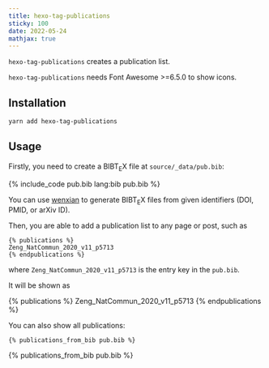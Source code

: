 ```yaml
---
title: hexo-tag-publications
sticky: 100
date: 2022-05-24
mathjax: true
---
```


`hexo-tag-publications` creates a publication list. 

`hexo-tag-publications` needs Font Awesome >=6.5.0 to show icons.

## Installation

```sh
yarn add hexo-tag-publications
```

## Usage

Firstly, you need to create a ${\mathrm{B{\scriptstyle{IB}} T_{\displaystyle E} X}}$ file at `source/_data/pub.bib`:

{% include_code pub.bib lang:bib pub.bib %}

You can use [wenxian](https://wenxian.njzjz.win) to generate ${\mathrm{B{\scriptstyle{IB}} T_{\displaystyle E} X}}$ files from given identifiers (DOI, PMID, or arXiv ID).

Then, you are able to add a publication list to any page or post, such as

```
{% publications %}
Zeng_NatCommun_2020_v11_p5713
{% endpublications %}
```

where `Zeng_NatCommun_2020_v11_p5713` is the entry key in the `pub.bib`.

It will be shown as 

{% publications %}
Zeng_NatCommun_2020_v11_p5713
{% endpublications %}

You can also show all publications:

```
{% publications_from_bib pub.bib %}
```

{% publications_from_bib pub.bib %}
